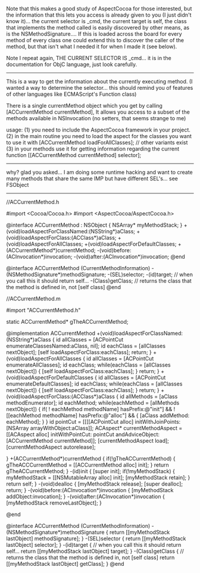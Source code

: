 
Note that this makes a good study of AspectCocoa for those interested, but the information that this lets you access is already given to you (I just didn't know it)... the current selector is _cmd, the current target is self, the class that implements the method called is easily discovered by other means, as is the NSMethodSignature.... If this is loaded across the board for every method of every class one could extend this to discover the caller of the method, but that isn't what I needed it for when I made it (see below).   

Note I repeat again, THE CURRENT SELECTOR IS _cmd... it is in the documentation for ObjC language, just look carefully.

----

This is a way to get the information about the currently executing method. (I wanted a way to determine the selector... this should remind you of features of other languages like ECMAScript's Function class)

There is a single currentMethod object which you get by calling [ACCurrentMethod currentMethod],  It allows you access to a subset of the methods available in NSInvocation (no setters, that seems strange to me)

usage:
	(1) you need to include the AspectCocoa framework in your project.
	(2) in the main routine you need to load the aspect for the classes you want to use it with
		[ACCurrentMethod loadForAllClasses]; // other variants exist
	(3) in your methods use it for getting information regarding the current function
		[[ACCurrentMethod currentMethod] selector];

----

why?  glad you asked... I am doing some runtime hacking and want to create many methods that share the same IMP but have different SEL's... see FSObject 

----

    
//ACCurrentMethod.h

#import <Cocoa/Cocoa.h>
#import <AspectCocoa/AspectCocoa.h>

@interface ACCurrentMethod : NSObject
{
	NSArray* myMethodStack;
}
+(void)loadAspectForClassNamed:(NSString*)aClass;
+(void)loadAspectForClass:(ACClass*)aClass;
+(void)loadAspectForAllClasses;
+(void)loadAspectForDefaultClasses;
+(ACCurrentMethod*)currentMethod;
-(void)before:(ACInvocation*)invocation;
-(void)after:(ACInvocation*)invocation;
@end

@interface ACCurrentMethod (CurrentMethodInformation)
-(NSMethodSignature*)methodSignature;
-(SEL)selector;
-(id)target; // when you call this it should return self...
-(Class)getClass; // returns the class that the method is defined in, not [self class]
@end

//ACCurrentMethod.m

#import "ACCurrentMethod.h"

static ACCurrentMethod* gTheACCurrentMethod;

@implementation ACCurrentMethod
+(void)loadAspectForClassNamed:(NSString*)aClass
{
	id allClasses = [ACPointCut enumerateClassesNamed:aClass, nil];
	id eachClass = [allClasses nextObject];
	[self loadAspectForClass:eachClass];
	return;
}
+(void)loadAspectForAllClasses
{
	id allClasses = [ACPointCut enumerateAllClasses];
	id eachClass;
	while(eachClass = [allClasses nextObject]) {
		[self loadAspectForClass:eachClass];
	}
	return;
}
+(void)loadAspectForDefaultClasses
{
	id allClasses = [ACPointCut enumerateDefaultClasses];
	id eachClass;
	while(eachClass = [allClasses nextObject]) {
		[self loadAspectForClass:eachClass];
	}
	return;
}
+(void)loadAspectForClass:(ACClass*)aClass
{
        id allMethods = [aClass methodEnumerator];
        id eachMethod;
        while(eachMethod = [allMethods nextObject]) {
        	if( ! eachMethod methodName] hasPrefix:@"init"] && 
                    ! [[eachMethod methodName] hasPrefix:@"alloc"] &&
                {
                	[aClass addMethod: eachMethod];
                }
        }
        id pointCut = [[[[ACPointCut alloc] initWithJoinPoints:[NSArray arrayWithObject:aClass]];
        ACAspect* currentMethodAspect = [[ACAspect alloc] 
                         initWithPointCut: pointCut  andAdviceObject: [ACCurrentMethod currentMethod]];
        [currentMethodAspect load];
        [currentMethodAspect autorelease];

}
+(ACCurrentMethod*)currentMethod
{
	if(!gTheACCurrentMethod) {
		gTheACCCurrentMethod = [[ACCurrentMethod alloc] init];
	}
	return gTheACCurrentMethod;	
}
-(id)init
{
	[super init];
	if(!myMethodStack) {
		myMethodStack = [[NSMutableArray alloc] init];
		[myMethodStack retain];
	}
	return self;
}
-(void)dealloc
{
	[myMethodStack release];
	[super dealloc];
	return;
}
-(void)before:(ACInvocation*)invocation
{
	[myMethodStack addObject:invocation];
}
-(void)after:(ACInvocation*)invocation
{
	[myMethodStack removeLastObject];
}

@end

@interface ACCurrentMethod (CurrentMethodInformation)
-(NSMethodSignature*)methodSignature
{
	return [[myMethodStack lastObject] methodSignature];
}
-(SEL)selector
{
	return [[myMethodStack lastObject] selector];
}
-(id)target
{
	// when you call this it should return self...
	return [[myMethodStack lastObject] target];
}
-(Class)getClass
{
	// returns the class that the method is defined in, not [self class]
	return [[myMethodStack lastObject] getClass];
}
@end
